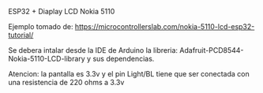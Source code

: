 ESP32 + Diaplay LCD Nokia 5110

Ejemplo tomado de: https://microcontrollerslab.com/nokia-5110-lcd-esp32-tutorial/

Se debera intalar desde la IDE de Arduino la libreria: Adafruit-PCD8544-Nokia-5110-LCD-library  y sus dependencias.

Atencion: la pantalla es 3.3v y el pin Light/BL tiene que ser conectada con una resistencia de 220 ohms a 3.3v

